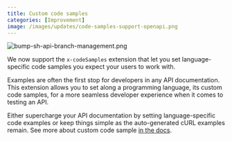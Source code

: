 ```yaml
---
title: Custom code samples
categories: [Improvement]
image: /images/updates/code-samples-support-openapi.png
---
```


![bump-sh-api-branch-management.png](/images/updates/code-samples-support-openapi.png)

We now support the `x-codeSamples` extension that let you set language-specific code samples you expect your users to work with.

Examples are often the first stop for developers in any API documentation. This extension allows you to set along a programming language, its custom code samples, for a more seamless developer experience when it comes to testing an API.

Either supercharge your API documentation by setting language-specific code examples or keep things simple as the auto-generated cURL examples remain. See more about custom code sample [in the docs](https://docs.bump.sh/help/doc-code-samples/).
